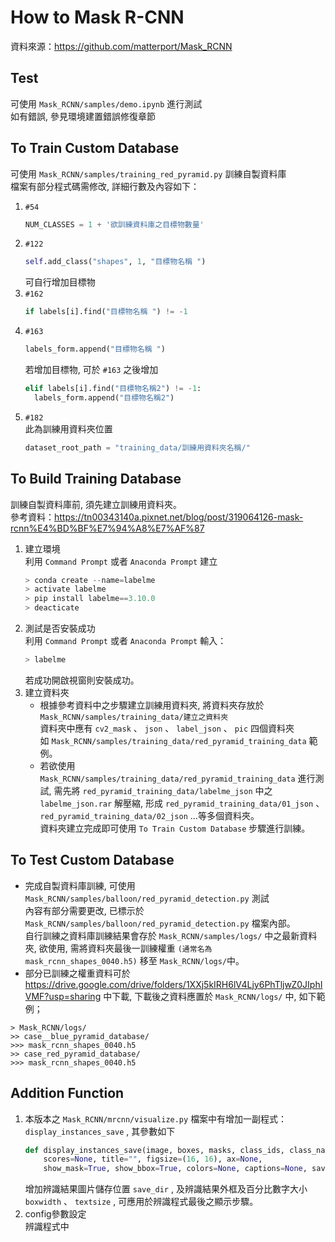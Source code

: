 # How to Mask R-CNN
資料來源：https://github.com/matterport/Mask_RCNN

## Test
可使用 `Mask_RCNN/samples/demo.ipynb` 進行測試<br>
如有錯誤, 參見環境建置錯誤修復章節<br>

## To Train Custom Database
可使用 `Mask_RCNN/samples/training_red_pyramid.py` 訓練自製資料庫<br>
檔案有部分程式碼需修改, 詳細行數及內容如下：<br>
1.  `#54` <br>
    ```python
    NUM_CLASSES = 1 + '欲訓練資料庫之目標物數量'
    ```
2.  `#122` <br>
    ```python
    self.add_class("shapes", 1, "目標物名稱 ")
    ```
    可自行增加目標物<br>
3.  `#162` <br>
    ```python
    if labels[i].find("目標物名稱 ") != -1
    ```
4.  `#163` <br>
    ```python
    labels_form.append("目標物名稱 ")
    ```
    若增加目標物, 可於 `#163` 之後增加<br>
    ```python
    elif labels[i].find("目標物名稱2") != -1:
      labels_form.append("目標物名稱2")
    ```
5.  `#182` <br>
    此為訓練用資料夾位置<br>
    ```python
    dataset_root_path = "training_data/訓練用資料夾名稱/"
    ```

## To Build Training Database
訓練自製資料庫前, 須先建立訓練用資料夾。<br>
參考資料：https://tn00343140a.pixnet.net/blog/post/319064126-mask-rcnn%E4%BD%BF%E7%94%A8%E7%AF%87
1.  建立環境<br>
    利用 `Command Prompt` 或者 `Anaconda Prompt` 建立<br>
    ```python
    > conda create --name=labelme
    > activate labelme
    > pip install labelme==3.10.0
    > deacticate
    ```
2.  測試是否安裝成功<br>
    利用 `Command Prompt` 或者 `Anaconda Prompt` 輸入：<br>
    ```python
    > labelme
    ```
    若成功開啟視窗則安裝成功。<br>
3.  建立資料夾<br>
    * 根據參考資料中之步驟建立訓練用資料夾, 將資料夾存放於 `Mask_RCNN/samples/training_data/建立之資料夾`<br>
    資料夾中應有 `cv2_mask` 、 `json` 、 `label_json` 、 `pic` 四個資料夾<br>
    如 `Mask_RCNN/samples/training_data/red_pyramid_training_data` 範例。<br>
    * 若欲使用 `Mask_RCNN/samples/training_data/red_pyramid_training_data` 進行測試, 需先將 `red_pyramid_training_data/labelme_json` 中之 `labelme_json.rar` 解壓縮, 形成 `red_pyramid_training_data/01_json` 、 `red_pyramid_training_data/02_json` ...等多個資料夾。<br>
    資料夾建立完成即可使用 `To Train Custom Database` 步驟進行訓練。

## To Test Custom Database
* 完成自製資料庫訓練, 可使用 `Mask_RCNN/samples/balloon/red_pyramid_detection.py` 測試<br>
內容有部分需要更改, 已標示於 `Mask_RCNN/samples/balloon/red_pyramid_detection.py` 檔案內部。<br>
自行訓練之資料庫訓練結果會存於 `Mask_RCNN/samples/logs/` 中之最新資料夾, 欲使用, 需將資料夾最後一訓練權重 `(通常名為 mask_rcnn_shapes_0040.h5)` 移至 `Mask_RCNN/logs/`中。<br>
* 部分已訓練之權重資料可於 https://drive.google.com/drive/folders/1XXj5kIRH6lV4Ljy6PhTljwZ0JIphIVMF?usp=sharing 中下載, 下載後之資料應置於 `Mask_RCNN/logs/` 中, 如下範例；<br>
```
> Mask_RCNN/logs/
>> case__blue_pyramid_database/
>>> mask_rcnn_shapes_0040.h5
>> case_red_pyramid_database/
>>> mask_rcnn_shapes_0040.h5
```

## Addition Function
1.  本版本之 `Mask_RCNN/mrcnn/visualize.py` 檔案中有增加一副程式： `display_instances_save` , 其參數如下<br>
    ```python
    def display_instances_save(image, boxes, masks, class_ids, class_names,
        scores=None, title="", figsize=(16, 16), ax=None,
        show_mask=True, show_bbox=True, colors=None, captions=None, save_dir=None, boxwidth=2, textsize=11):
    ```
    增加辨識結果圖片儲存位置 `save_dir` , 及辨識結果外框及百分比數字大小 `boxwidth` 、 `textsize` , 可應用於辨識程式最後之顯示步驟。<br>
2.  config參數設定<br>
    辨識程式中

